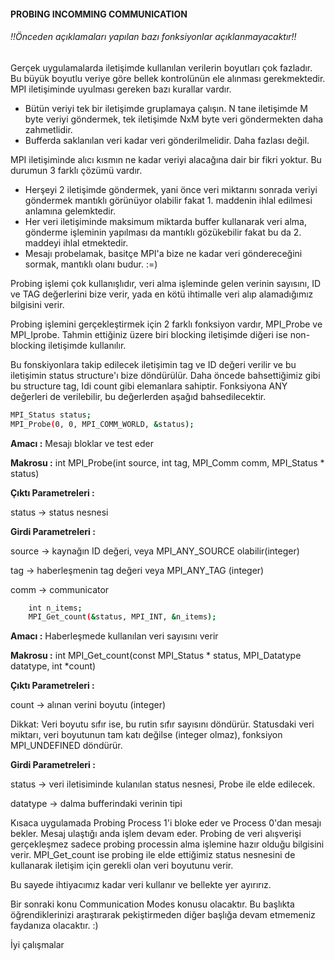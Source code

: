 #### PROBING INCOMMING COMMUNICATION
###### !!Önceden açıklamaları yapılan bazı fonksiyonlar açıklanmayacaktır!!
Gerçek uygulamalarda iletişimde kullanılan verilerin boyutları çok fazladır. Bu büyük boyutlu veriye göre bellek kontrolünün ele alınması gerekmektedir. MPI iletişiminde uyulması gereken bazı kurallar vardır.

* Bütün veriyi tek bir iletişimde gruplamaya çalışın. N tane iletişimde M byte veriyi göndermek, tek iletişimde NxM byte veri göndermekten daha zahmetlidir.
* Bufferda saklanılan veri kadar veri gönderilmelidir. Daha fazlası değil.

MPI iletişiminde alıcı kısmın ne kadar veriyi alacağına dair bir fikri yoktur. Bu durumun 3 farklı çözümü vardır.

* Herşeyi 2 iletişimde göndermek, yani önce veri miktarını sonrada veriyi göndermek mantıklı görünüyor olabilir fakat 1. maddenin ihlal edilmesi anlamına gelemktedir.
* Her veri iletişiminde maksimum miktarda buffer kullanarak veri alma, gönderme işleminin yapılması da mantıklı gözükebilir fakat bu da 2. maddeyi ihlal etmektedir.
* Mesajı probelamak, basitçe MPI'a bize ne kadar veri göndereceğini sormak, mantıklı olanı budur. :=)

Probing işlemi çok kullanışlıdır, veri alma işleminde gelen verinin sayısını, ID ve TAG değerlerini bize verir, yada en kötü ihtimalle veri alıp alamadığımız bilgisini verir.

Probing işlemini gerçekleştirmek için 2 farklı fonksiyon vardır, MPI_Probe ve MPI_Iprobe. Tahmin ettiğiniz üzere biri blocking iletişimde diğeri ise non-blocking iletişimde kullanılır.

Bu fonskiyonlara takip edilecek iletişimin tag ve ID değeri verilir ve bu iletişimin status structure'ı bize döndürülür. Daha öncede bahsettiğimiz gibi bu structure tag, Idi count gibi elemanlara sahiptir. Fonksiyona ANY değerleri de verilebilir, bu değerlerden aşağıd bahsedilecektir.


```sh
MPI_Status status;
MPI_Probe(0, 0, MPI_COMM_WORLD, &status);
```
**Amacı :** Mesajı bloklar ve test eder

**Makrosu :** int MPI_Probe(int source, int tag, MPI_Comm comm, MPI_Status * status)

**Çıktı Parametreleri :** 

status -> status nesnesi

**Girdi Parametreleri :** 

source -> kaynağın ID değeri, veya MPI_ANY_SOURCE olabilir(integer)

tag -> haberleşmenin tag değeri veya MPI_ANY_TAG (integer)

comm -> communicator

```sh
    int n_items;
    MPI_Get_count(&status, MPI_INT, &n_items);
```

**Amacı :** Haberleşmede kullanılan veri sayısını verir

**Makrosu :** int MPI_Get_count(const MPI_Status * status, MPI_Datatype datatype, int *count)

**Çıktı Parametreleri :** 

count -> alınan verini boyutu (integer) 

Dikkat: Veri boyutu sıfır ise, bu rutin sıfır sayısını döndürür. Statusdaki veri miktarı, veri boyutunun tam katı değilse (integer olmaz), fonksiyon MPI_UNDEFINED döndürür.

**Girdi Parametreleri :** 

status -> veri iletisiminde kulanılan status nesnesi, Probe ile elde edilecek.

datatype -> dalma bufferindaki verinin tipi


Kısaca uygulamada Probing Process 1'i bloke eder ve Process 0'dan mesajı bekler. Mesaj ulaştığı anda işlem devam eder. Probing de veri alışverişi gerçekleşmez sadece probing processin alma işlemine hazır olduğu bilgisini verir. MPI_Get_count ise probing ile elde ettiğimiz status nesnesini de kullanarak iletişim için gerekli olan veri boyutunu verir.

Bu sayede ihtiyacımız kadar veri kullanır ve bellekte yer ayırırız.


Bir sonraki konu Communication Modes konusu olacaktır. Bu başlıkta öğrendiklerinizi araştırarak pekiştirmeden diğer başlığa devam etmemeniz faydanıza olacaktır. :)

İyi çalışmalar




